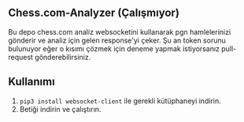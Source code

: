 ## Chess.com-Analyzer (Çalışmıyor)

Bu depo chess.com analiz websocketini kullanarak pgn hamlelerinizi gönderir ve analiz için gelen response'yi çeker. Şu an token sorunu bulunuyor eğer o kısımı çözmek için deneme yapmak istiyorsanız pull-request gönderebilirsiniz.

## Kullanımı

1. `pip3 install websocket-client` ile gerekli kütüphaneyi indirin.
2. Betiği indirin ve çalıştırın.
